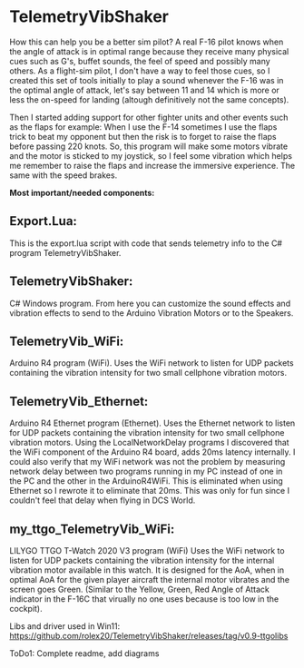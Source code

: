 # TelemetryVibShaker

How this can help you be a better sim pilot?  A real F-16 pilot knows when the angle of attack is in optimal range because they receive many physical cues such as G's, buffet sounds, the feel of speed and possibly many others.  As a flight-sim pilot, I don't have a way to feel those cues, so I created this set of tools initially to play a sound whenever the F-16 was in the optimal angle of attack, let's say between 11 and 14 which is more or less the on-speed for landing (altough definitively not the same concepts).  

Then I started adding support for other fighter units and other events such as the flaps for example: When I use the F-14 sometimes I use the flaps trick to beat my opponent but then the risk is to forget to raise the flaps before passing 220 knots.  So, this program will make some motors vibrate and the motor is sticked to my joystick, so I feel some vibration which helps me remember to raise the flaps and increase the immersive experience.  The same with the speed brakes.

**Most important/needed components:**

## Export.Lua: 
This is the export.lua script with code that sends telemetry info to the C# program TelemetryVibShaker.

## TelemetryVibShaker:
C# Windows program.  From here you can customize the sound effects and vibration effects to send to the Arduino Vibration Motors or to the Speakers.

## TelemetryVib_WiFi:
Arduino R4 program (WiFi).  Uses the WiFi network to listen for UDP packets containing the vibration intensity for two small cellphone vibration motors.

## TelemetryVib_Ethernet:
Arduino R4 Ethernet program (Ethernet).  Uses the Ethernet network to listen for UDP packets containing the vibration intensity for two small cellphone vibration motors.  Using the LocalNetworkDelay programs I discovered that the WiFi component of the Arduino R4 board, adds 20ms latency internally.  I could also verify that my WiFi network was not the problem by measuring network delay between two programs running in my PC instead of one in the PC and the other in the ArduinoR4WiFi.  This is eliminated when using Ethernet so I rewrote it to eliminate that 20ms.  This was only for fun since I couldn't feel that delay when flying in DCS World.  

## my_ttgo_TelemetryVib_WiFi:
LILYGO TTGO T-Watch 2020 V3 program (WiFi) Uses the WiFi network to listen for UDP packets containing the vibration intensity for the internal vibration motor available in this watch.  It is designed for the AoA, when in optimal AoA for the given player aircraft the internal motor vibrates and the screen goes Green.  (Similar to the Yellow, Green, Red Angle of Attack indicator in the F-16C that virually no one uses because is too low in the cockpit).

Libs and driver used in Win11: https://github.com/rolex20/TelemetryVibShaker/releases/tag/v0.9-ttgolibs 

ToDo1: Complete readme, add diagrams

